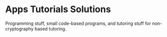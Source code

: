 # Apps Tutorials Solutions

Programming stuff, small code-based programs, and tutoring stuff for non-cryptography based tutoring. 
